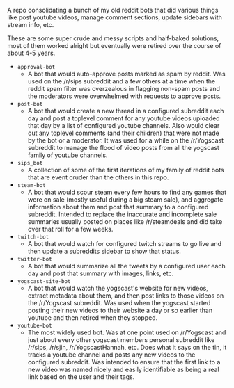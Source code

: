 A repo consolidating a bunch of my old reddit bots that did various things
like post youtube videos, manage comment sections, update sidebars with stream
info, etc.

These are some super crude and messy scripts and half-baked solutions, most of
them worked alright but eventually were retired over the course of about 4-5
years.

* `approval-bot`
    * A bot that would auto-approve posts marked as spam by reddit. Was used on
      the /r/sips subreddit and a few others at a time when the reddit spam filter
      was overzealous in flagging non-spam posts and the moderators were overwhelmed
      with requests to approve posts.
* `post-bot`
    * A bot that would create a new thread in a configured subreddit each day
      and post a toplevel comment for any youtube videos uploaded that day by
      a list of configured youtube channels. Also would clear out any toplevel
      comments (and their children) that were not made by the bot or a moderator.
      It was used for a while on the /r/Yogscast subreddit to manage the flood
      of video posts from all the yogscast family of youtube channels.
* `sips_bot`
    * A collection of some of the first iterations of my family of reddit bots
      that are event cruder than the others in this repo.
* `steam-bot`
    * A bot that would scour steam every few hours to find any games that were
      on sale (mostly useful during a big steam sale), and aggregate information
      about them and post that summary to a configured subreddit. Intended to
      replace the inaccurate and incomplete sale summaries usually posted on
      places like /r/steamdeals and did take over that roll for a few weeks.
* `twitch-bot`
    * A bot that would watch for configured twitch streams to go live and then
      update a subreddits sidebar to show that status.
* `twitter-bot`
    * A bot that would summarize all the tweets by a configured user each day
      and post that summary with images, links, etc.
* `yogscast-site-bot`
    * A bot that would watch the yogscast's website for new videos, extract
      metadata about them, and then post links to those videos on the /r/Yogscast
      subreddit. Was used when the yogscast started posting their new videos to
      their website a day or so earlier than youtube and then retired when they
      stopped.
* `youtube-bot`
    * The most widely used bot. Was at one point used on /r/Yogscast and just
      about every other yogscast members personal subreddit like /r/sips, /r/sjin,
      /r/YogscastHannah, etc. Does what it says on the tin, it tracks a youtube
      channel and posts any new videos to the configured subreddit. Was intended
      to ensure that the first link to a new video was named nicely and easily
      identifiable as being a real link based on the user and their tags.
